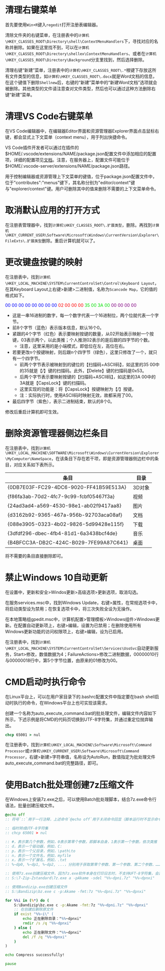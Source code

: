 # 清理右键菜单

首先要使用`Win+R`键入`regedit`打开注册表编辑器。

清除文件夹的右键菜单，在注册表中的`计算机\HKEY_CLASSES_ROOT\Directory\shell\ContextMenuHandlers`下，寻找对应的名称并删除。如果在这里找不到，可以在`计算机\HKEY_CLASSES_ROOT\Directory\shellex\ContextMenuHandlers`、或者在`计算机\HKEY_CLASSES_ROOT\Directory\Background`分支里找到，然后选择删除。

清理右键“新建”菜单，注册表中的`计算机\HKEY_CLASSES_ROOT\.*`根键下存放这所有文件类型的信息，如`计算机\HKEY_CLASSES_ROOT\.docx`就是Word文档的信息，在这个键值下删除`Shellnew`后，右键的“新建”菜单中的“新建Word文档”选项就会被删除。其他类型的文件请注意查对文件类型，然后也可以通过这种方法删除右键“新建”菜单。

# 清理VS Code右键菜单

在VS Code编辑器中，在编辑器Editor界面和资源管理器Explorer界面点击鼠标右键，都会显式上下文菜单（context menu），用于列出快捷命令。

VS Code插件开发者可以通过在插件的\$HOME/.vscode/extensions/NAME/package.json配置文件中添加相应的配置项，详细的配置项见[文档](https://code.visualstudio.com/api/references/contribution-points#contributes.menus)。注意，在服务器上，配置文件可能位于\$HOME/.vscode-server/extensions/NAME/package.json路径。

用于控制编辑器或资源管理上下文菜单的键值，位于package.json配置文件中，位于"contributes":"menus"键下，其名称分别为"editor/context"键与"explorer/context"键。用户可删除其中的值来删除不需要的上下文菜单命令。

# 取消默认应用的打开方式

在注册表管理器中，找到`计算机\HKEY_CLASSES_ROOT\.扩展类型`，删除。再找到`计算机\HKEY_CURRENT_USER\Software\Microsoft\Windows\CurrentVersion\Explorer\FileExts\.扩展类型`删除。重启计算机就可以了。

# 更改键盘按键的映射

在注册表中，找到`计算机\HKEY_LOCAL_MACHINE\SYSTEM\CurrentControlSet\Control\Keyboard Layout`，在其Keyboard Layout上右键>新建>二进制值，名称为`Scancode Map`，它的值的格式如下。

<font color="blue">00 00 00 00 00 00 00 00</font> <font color="red">02 00 00 00</font> <font color="gren">35 00 3A 00</font> <font color="purple">00 00 00 00</font>

- 这是一串16进制的数字，每一个数字代表一个16进制位，两个位就代表一个字节。
- 前8个字节（蓝色）表示版本信息，默认16个0。
- 紧跟的4个字节（红色）表示要映射按键的数量，从02开始表示映射一个按键，03表示两个，以此类推；个人推测02表示的是后跟的四字节的个数。
  - 注意，这里采用的是小端模式，即低位在左，高位在右。
- 若要更改n个按键映射，则后跟n个四字节（绿色），这里只修改了一个，就只有一个四字节。
  - 前两个字节表示被映射到的键位的【扫描码+ASCII码】，如这里的35 00中的35就是【/】键的扫描码。此外，【Delete】键的扫描码是0x53。
  - 后两个字节表示要映射按键的【扫描码+ASCII码】，如这里的3A 00中的3A就是【CapsLock】键的扫描码。
  - 这里实现的功能是：将【CapsLock】按键映射为【/】按键。
  - 注：实际执行时，使用ASCII码时映射无效，故都采用了00。
- 最后四字节（紫色），表示二进制结束，默认的8个0。

修改后重启计算机即可生效。

# 删除资源管理器侧边栏条目

在注册表中，找到`计算机\HKEY_LOCAL_MACHINE\SOFTWARE\Microsoft\Windows\CurrentVersion\Explorer\MyComputer\NameSpace`，在该条目下存在若干项，即是资源管理器侧边栏中的条目，对应关系如下表所示。

| 条目                                   | 目录   |
| -------------------------------------- | ------ |
| {0DB7E03F-FC29-4DC6-9020-FF41B59E513A} | 3D对象 |
| {f86fa3ab-70d2-4fc7-9c99-fcbf05467f3a} | 视频   |
| {24ad3ad4-a569-4530-98e1-ab02f9417aa8} | 图片   |
| {d3162b92-9365-467a-956b-92703aca08af} | 文档   |
| {088e3905-0323-4b02-9826-5d99428e115f} | 下载   |
| {3dfdf296-dbec-4fb4-81d1-6a3438bcf4de} | 音乐   |
| {B4BFCC3A-DB2C-424C-B029-7FE99A87C641} | 桌面   |

将不需要的条目直接删除即可。

# 禁止Windows 10自动更新

在设置中，更新和安全>Windos更新>高级选项>更新选项，取消勾选。

在服务services.msc中，找到Windows Update，右键>属性，在常规选项卡中，将启动类型设为禁用；在恢复选项卡中，将三次失败全设为无操作。

在本地策略组gpedit.msc中，计算机配置>管理模板>Windows组件>Windows更新。在配置自动更新项上，右键>编辑，设置为已禁用；在删除使用所有Windows更新功能的访问权限项上，右键>编辑，设为已启用。

在注册表中，找到`计算机\HKEY_LOCAL_MACHINE\SYSTEM\CurrentControlSet\Services\UsoSvc`自动更新服务，Start>修改，数值数据为4；FailureActions>修改二进制数据，00000010行与00000018行中，第5个字节位置，由原来的01修改为00。

# CMD启动时执行命令

在Linux平台上，可以在用户家目录下的.bashrc配置文件中指定要在bash shell启动时执行的命令，在Windows平台上也可实现该需求。

创建一个名称为auto_execute_command.bat的批处理文件，编辑文件内容如下所示，下述示例是将CMD的代码页切换到UTF-8字符集，并通过重定位抛弃输出。

```cmd
chcp 65001 > nul
```

在注册表中，找到`计算机\HKEY_LOCAL_MACHINE\Software\Microsoft\Command Processor`或`计算机\HKEY_CURRENT_USER\Software\Microsoft\Command Processor`，右键>新建>字符串值，名称设为AutoRun，数值指定为批处理文件auto_execute_command.bat的完整路径，即可。

# 使用Batch批处理创建7z压缩文件

在Windows上安装7z.exe之后，可以使用Batch批处理脚本，结合7z.exe命令行语法，批量创建压缩文件。

```bat
@echo off
:: 符号`::`用于一行注释，上述命令`@echo off`用于关闭命令回显（脚本运行时不显示命令本身）

:: 临时转成UTF-8字符集
:: chcp 65001 > nul

:: #，表示第几个参数，例如，0表示第零个参数，即脚本自身，1表示第一个参数，依次类推
:: d，表示一个驱动器，例如，C:
:: p，表示一个父目录，例如，\path\to
:: n，表示一个文件名，例如，myfile
:: x，表示一个扩展名，例如，.txt
:: %~dp0, %~dp1, %~dp2, ...，分别用于获取第零个参数、第一个参数、第二个参数、……所在的目录

:: 使用7z.exe创建压缩文件，因为7z.exe软件本身在打印日志时，不支持UFT-8字符集，会乱码，但功能正常
:: S:\7-Zip-Zstandard\7z.exe a -pAkame -sdel "%%~dpni.7z" "%%~dpnxi"

:: 使用Bandizip.exe创建压缩文件
:: S:\Bandizip\bz.exe c -p:Akame -fmt:7z "%%~dpni.7z" "%%~dpnxi"

for %%i in (%*) do (
    S:\Bandizip\bz.exe c -p:Akame -fmt:7z "%%~dpni.7z" "%%~dpnxi"
    :: 在创建后删除原文件
    if exist "%%~i\" (
        echo 正在删除目录："%%~dpnxi"
        rmdir /s /q "%%~dpnxi"
    ) else (
        echo 正在删除文件："%%~dpnxi"
        del /f /q "%%~dpnxi"
    )
)

echo Compress successfully!

pause
```

